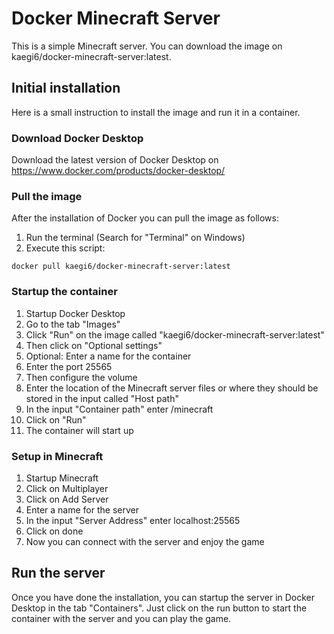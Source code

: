 # Docker Minecraft Server
This is a simple Minecraft server. You can download the image on kaegi6/docker-minecraft-server:latest.

## Initial installation
Here is a small instruction to install the image and run it in a container.

### Download Docker Desktop
Download the latest version of Docker Desktop on https://www.docker.com/products/docker-desktop/

### Pull the image
After the installation of Docker you can pull the image as follows:

1. Run the terminal (Search for "Terminal" on Windows)
2. Execute this script: 
```shell
docker pull kaegi6/docker-minecraft-server:latest
```
### Startup the container
1. Startup Docker Desktop
2. Go to the tab "Images"
3. Click "Run" on the image called "kaegi6/docker-minecraft-server:latest"
4. Then click on "Optional settings"
5. Optional: Enter a name for the container
6. Enter the port 25565
7. Then configure the volume
  1. Enter the location of the Minecraft server files or where they should be stored in the input called "Host path"
  2. In the input "Container path" enter /minecraft
8. Click on "Run"
9. The container will start up

### Setup in Minecraft
1. Startup Minecraft
2. Click on Multiplayer
3. Click on Add Server
4. Enter a name for the server
5. In the input "Server Address" enter localhost:25565
6. Click on done
7. Now you can connect with the server and enjoy the game

## Run the server
Once you have done the installation, you can startup the server in Docker Desktop in the tab "Containers". Just click on the run button to start the container with the server and you can play the game.
